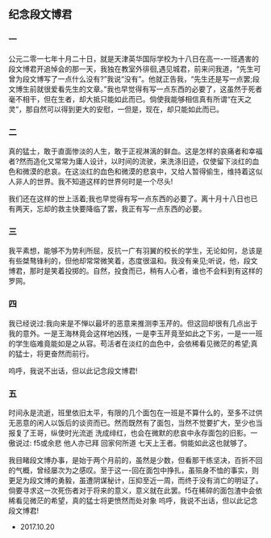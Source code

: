 ## 纪念段文博君

### 一

公元二零一七年十月二十日，就是天津英华国际学校为十八日在高一-一班遇害的段文博君开追悼会的那一天，我独在教室外徘徊,遇见城君，前来问我道，“先生可曾为段文博写了一点什么没有?”我说“没有”。他就正告我，“先生还是写一点罢;段文博生前就很爱看先生的文章。”我也早觉得有写一点东西的必要了，这虽然于死者毫不相干，但在生者，却大抵只能如此而已。倘使我能够相信真有所谓“在天之灵”，那自然可以得到更大的安慰，一但是，现在，却只能如此而已。

### 二

真的猛士，敢于直面惨淡的人生，敢于正视淋漓的鲜血。这是怎样的哀痛者和幸福者?然而造化又常常为庸人设计，以时间的流驶，来洗涤旧迹，仅使留下淡红的血色和微漠的悲哀。在这淡红的血色和微漠的悲哀中，又给人暂得偷生，维持着这似人非人的世界。我不知道这样的世界何时是一个尽头!

我们还在这样的世上活着;我也早觉得有写一点东西的必要了。离十月十八日也已有两天，忘却的救主快要降临了罢，我正有写一点东西的必要。

### 三

我平素想，能够不为势利所屈，反抗一广有羽翼的校长的学生，无论如何，总该是有些桀骜锋利的，但他却常常微笑着，态度很温和。我没有亲见;听说，他，段文博君，那时是笑着投掷的。自然，投食而已，稍有人心者，谁也不会料到有这样的罗网。

### 四

我已经说过:我向来是不惮以最坏的恶意来推测李玉芹的。但这回却很有几点出于我的意外。一是王海林竟会这样地凶残，一是李玉芹竟至如此之下劣，一是一一班的学生临难竟能如是之从容。苟活者在淡红的血色中，会依稀看见微茫的希望;真的猛士，将更奋然而前行。

呜呼，我说不出话，但以此记念段文博君!

### 五

时间永是流逝，班里依旧太平，有限的几个面包在一班是不算什么的，至多不过供无恶意的闲人以饭后的谈资而已。然而既然有了面包，当然不觉要扩大，至少也当报复了王哥，纵使时光流逝 洗成绯红，也会在微默的悲哀中永存面包的旧影。一傲说过: f5或余悲 他人亦已拜 回家何所道 七天上王者。倘能如此这也就够了。

我目睹段文博办事，是始于两个月前的，虽然是少数，但看那干练坚决，百折不回的气概，曾经屡次为之感叹。至于这一-回在面包中挣扎，虽殒身不恤的事实，则更足为段文博的勇毅，虽遭阴谋秘计，压抑至近一周，而终于没有消亡的明证了。倘要寻求这一次死伤者对于将来的意义，意义就在此罢。f5在稀碎的面包渣中会依稀看见微茫的希望，真的猛士将更愤然而处对象
呜呼，我说不出话，但以此记念段文博君!
* 2017.10.20
